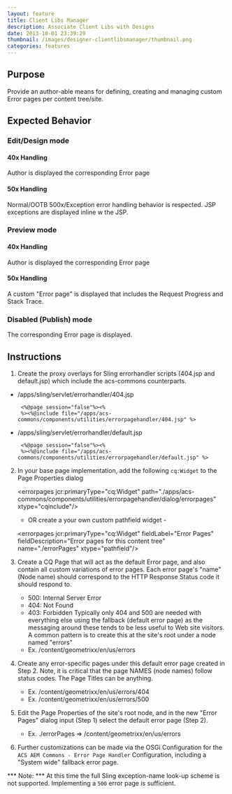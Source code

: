 ```yaml
---
layout: feature
title: Client Libs Manager
description: Associate Client Libs with Designs
date: 2013-10-01 23:39:29
thumbnail: /images/designer-clientlibsmanager/thumbnail.png
categories: features
---
```


## Purpose

Provide an author-able means for defining, creating and managing custom Error pages per content tree/site.

## Expected Behavior

### Edit/Design mode

#### 40x Handling
Author is displayed the corresponding Error page

#### 50x Handling
Normal/OOTB 500x/Exception error handling behavior is respected. JSP exceptions are displayed inline w the JSP.

### Preview mode

#### 40x Handling
Author is displayed the corresponding Error page

#### 50x Handling
A custom "Error page" is displayed that includes the Request Progress and Stack Trace.

### Disabled (Publish) mode

The corresponding Error page is displayed.

## Instructions

1. Create the proxy overlays for Sling errorhandler scripts (404.jsp and default.jsp) which include the acs-commons counterparts.

 * /apps/sling/servlet/errorhandler/404.jsp

	    <%@page session="false"%><%
 	    %><%@include file="/apps/acs-commons/components/utilities/errorpagehandler/404.jsp" %>

 * /apps/sling/servlet/errorhandler/default.jsp

	    <%@page session="false"%><%
 	    %><%@include file="/apps/acs-commons/components/utilities/errorpagehandler/default.jsp" %>

2. In your base page implementation, add the following `cq:Widget` to the Page Properties dialog

    &lt;errorpages
        jcr:primaryType="cq:Widget"
        path="./apps/acs-commons/components/utilities/errorpagehandler/dialog/errorpages"
        xtype="cqinclude"/>

    - OR create a your own custom pathfield widget -

    &lt;errorpages
        jcr:primaryType="cq:Widget"
        fieldLabel="Error Pages"
        fieldDescription="Error pages for this content tree"
        name="./errorPages"
        xtype="pathfield"/>

3. Create a CQ Page that will act as the default Error page, and also contain all custom variations of error pages.
Each error page's "name" (Node name) should correspond to the HTTP Response Status code it should respond to.
    * 500: Internal Server Error
    * 404: Not Found
    * 403: Forbidden
Typically only 404 and 500 are needed with everything else using the fallback (default error page) as the messaging around these tends to be less useful to Web site visitors.
A common pattern is to create this at the site's root under a node named "errors"
    * Ex. /content/geometrixx/en/us/errors
4. Create any error-specific pages under this default error page created in Step 2.
Note, it is critical that the page NAMES (node names) follow status codes. The Page Titles can be anything.
    * Ex. /content/geometrixx/en/us/errors/404
    * Ex. /content/geometrixx/en/us/errors/500
5. Edit the Page Properties of the site's root node, and in the new "Error Pages" dialog input (Step 1) select the default error page (Step 2).
    * Ex. ./errorPages => /content/geometrixx/en/us/errors
6. Further customizations can be made via the OSGi Configuration for the `ACS AEM Commons - Error Page Handler` Configuration, including a "System wide" fallback error page.

*** Note: *** At this time the full Sling exception-name look-up scheme is not supported. Implementing a `500` error page is sufficient.


